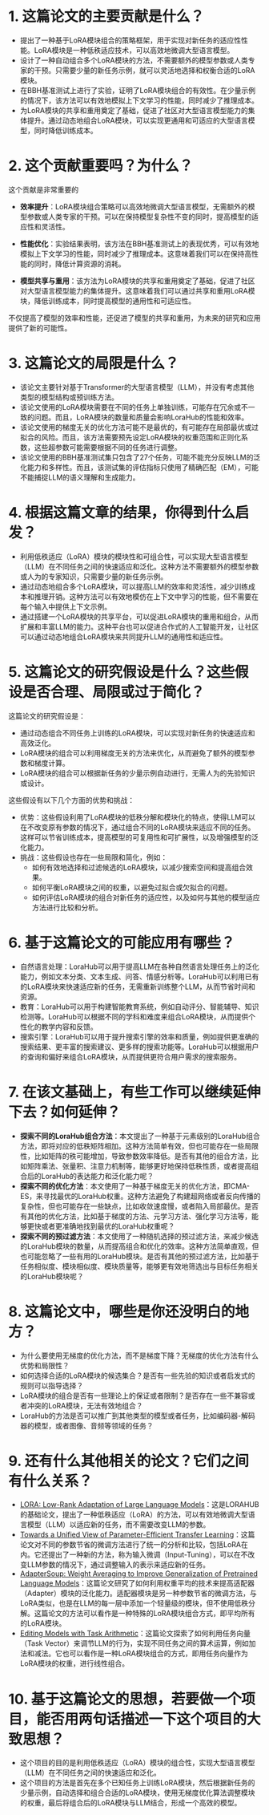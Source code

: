 
# 1. 这篇论文的主要贡献是什么？

- 提出了一种基于LoRA模块组合的策略框架，用于实现对新任务的适应性性能。LoRA模块是一种低秩适应技术，可以高效地微调大型语言模型。
- 设计了一种自动组合多个LoRA模块的方法，不需要额外的模型参数或人类专家的干预。只需要少量的新任务示例，就可以灵活地选择和权衡合适的LoRA模块。
- 在BBH基准测试上进行了实验，证明了LoRA模块组合的有效性。在少量示例的情况下，该方法可以有效地模拟上下文学习的性能，同时减少了推理成本。
- 为LoRA模块的共享和重用奠定了基础，促进了社区对大型语言模型能力的集体提升。通过动态地组合LoRA模块，可以实现更通用和可适应的大型语言模型，同时降低训练成本。


# 2. 这个贡献重要吗？为什么？
这个贡献是非常重要的

- **效率提升**：LoRA模块组合策略可以高效地微调大型语言模型，无需额外的模型参数或人类专家的干预。可以在保持模型复杂性不变的同时，提高模型的适应性和灵活性。

- **性能优化**：实验结果表明，该方法在BBH基准测试上的表现优秀，可以有效地模拟上下文学习的性能，同时减少了推理成本。这意味着我们可以在保持高性能的同时，降低计算资源的消耗。

- **模型共享与重用**：该方法为LoRA模块的共享和重用奠定了基础，促进了社区对大型语言模型能力的集体提升。这意味着我们可以通过共享和重用LoRA模块，降低训练成本，同时提高模型的通用性和可适应性。

不仅提高了模型的效率和性能，还促进了模型的共享和重用，为未来的研究和应用提供了新的可能性。

# 3. 这篇论文的局限是什么？

- 该论文主要针对基于Transformer的大型语言模型（LLM），并没有考虑其他类型的模型结构或预训练方法。
- 该论文使用的LoRA模块需要在不同的任务上单独训练，可能存在冗余或不一致的问题。而且，LoRA模块的数量和质量会影响LoraHub的性能和效率。
- 该论文使用的梯度无关的优化方法可能不是最优的，有可能存在局部最优或过拟合的风险。而且，该方法需要预先设定LoRA模块的权重范围和正则化系数，这些超参数可能需要根据不同的任务进行调整。
- 该论文使用的BBH基准测试集只包含了27个任务，可能不能充分反映LLM的泛化能力和多样性。而且，该测试集的评估指标只使用了精确匹配（EM），可能不能捕捉LLM的语义理解和生成能力。

# 4. 根据这篇文章的结果，你得到什么启发？

- 利用低秩适应（LoRA）模块的模块性和可组合性，可以实现大型语言模型（LLM）在不同任务之间的快速适应和泛化。这种方法不需要额外的模型参数或人为的专家知识，只需要少量的新任务示例。
- 通过动态地组合多个LoRA模块，可以提高LLM的效率和灵活性，减少训练成本和推理开销。这种方法可以有效地模仿在上下文中学习的性能，但不需要在每个输入中提供上下文示例。
- 通过搭建一个LoRA模块的共享平台，可以促进LoRA模块的重用和组合，从而扩展和丰富LLM的能力。这种平台也可以促进合作式的人工智能开发，让社区可以通过动态地组合LoRA模块来共同提升LLM的通用性和适应性。

# 5. 这篇论文的研究假设是什么？这些假设是否合理、局限或过于简化？
这篇论文的研究假设是：

- 通过动态组合不同任务上训练的LoRA模块，可以实现对新任务的快速适应和高效泛化。
- LoRA模块的组合可以利用梯度无关的方法来优化，从而避免了额外的模型参数和梯度计算。
- LoRA模块的组合可以根据新任务的少量示例自动进行，无需人为的先验知识或设计。

这些假设有以下几个方面的优势和挑战：

- 优势：这些假设利用了LoRA模块的低秩分解和模块化的特点，使得LLM可以在不改变原有参数的情况下，通过组合不同的LoRA模块来适应不同的任务。这样可以节省训练成本，提高模型的可复用性和可扩展性，以及增强模型的泛化能力。
- 挑战：这些假设也存在一些局限和简化，例如：
    - 如何有效地选择和过滤候选的LoRA模块，以减少搜索空间和提高组合效果。
    - 如何平衡LoRA模块之间的权重，以避免过拟合或欠拟合的问题。
    - 如何评估LoRA模块的组合对新任务的适应性，以及如何与其他的模型适应方法进行比较和分析。

# 6. 基于这篇论文的可能应用有哪些？

- 自然语言处理：LoraHub可以用于提高LLM在各种自然语言处理任务上的泛化能力，例如文本分类、文本生成、问答、情感分析等。LoraHub可以利用已有的LoRA模块来快速适应新的任务，无需重新训练整个LLM，从而节省时间和资源。
- 教育：LoraHub可以用于构建智能教育系统，例如自动评分、智能辅导、知识检测等。LoraHub可以根据不同的学科和难度来组合LoRA模块，从而提供个性化的教学内容和反馈。
- 搜索引擎：LoraHub可以用于提升搜索引擎的效率和质量，例如提供更准确的搜索结果、更丰富的搜索建议、更多样的搜索功能等。LoraHub可以根据用户的查询和偏好来组合LoRA模块，从而提供更符合用户需求的搜索服务。


# 7. 在该文基础上，有些工作可以继续延伸下去？如何延伸？

- **探索不同的LoraHub组合方法**：本文提出了一种基于元素级别的LoraHub组合方法，即将对应的低秩矩阵相加。这种方法简单有效，但也可能存在一些局限性，比如矩阵的秩可能增加，导致参数效率降低。是否有其他的组合方法，比如矩阵乘法、张量积、注意力机制等，能够更好地保持低秩性质，或者提高组合后的LoraHub的表达能力和泛化能力呢？
- **探索不同的优化方法**：本文使用了一种基于梯度无关的优化方法，即CMA-ES，来寻找最优的LoraHub权重。这种方法避免了构建超网络或者反向传播的复杂性，但也可能存在一些缺点，比如收敛速度慢，或者陷入局部最优。是否有其他的优化方法，比如基于梯度的方法、元学习方法、强化学习方法等，能够更快或者更准确地找到最优的LoraHub权重呢？
- **探索不同的预过滤方法**：本文使用了一种随机选择的预过滤方法，来减少候选的LoraHub模块的数量，从而提高组合和优化的效率。这种方法简单直观，但也可能忽略了一些有用的LoraHub模块。是否有其他的预过滤方法，比如基于任务相似度、模块相似度、模块质量等，能够更有效地筛选出与目标任务相关的LoraHub模块呢？


# 8. 这篇论文中，哪些是你还没明白的地方？
- 为什么要使用无梯度的优化方法，而不是梯度下降？无梯度的优化方法有什么优势和局限性？
- 如何选择合适的LoRA模块的候选集合？是否有一些先验的知识或者启发式的规则可以指导选择？
- LoRA模块的组合是否有一些理论上的保证或者限制？是否存在一些不兼容或者冲突的LoRA模块，无法有效地组合？
- LoraHub的方法是否可以推广到其他类型的模型或者任务，比如编码器-解码器的模型，或者图像、音频等领域的任务？

# 9. 还有什么其他相关的论文？它们之间有什么关系？

- [LORA: Low-Rank Adaptation of Large Language Models](^1^)：这是LORAHUB的基础论文，提出了一种低秩适应（LoRA）的方法，可以有效地微调大型语言模型（LLM）以适应新的任务，而不需要改变LLM的参数。
- [Towards a Unified View of Parameter-Efficient Transfer Learning](^2^)：这篇论文对不同的参数节省的微调方法进行了统一的分析和比较，包括LoRA在内。它还提出了一种新的方法，称为输入微调（Input-Tuning），可以在不改变LLM参数的情况下，通过调整输入的表示来适应新的任务。
- [AdapterSoup: Weight Averaging to Improve Generalization of Pretrained Language Models](^3^)：这篇论文研究了如何利用权重平均的技术来提高适配器（Adapter）模块的泛化能力。适配器模块是另一种参数节省的微调方法，与LoRA类似，也是在LLM的每一层中添加一个轻量级的模块，但不使用低秩分解。这篇论文的方法可以看作是一种特殊的LoRA模块组合方式，即平均所有的LoRA模块。
- [Editing Models with Task Arithmetic](^4^)：这篇论文探索了如何利用任务向量（Task Vector）来调节LLM的行为，实现不同任务之间的算术运算，例如加法和减法。它也可以看作是一种LoRA模块组合的方式，即用任务向量作为LoRA模块的权重，进行线性组合。


# 10. 基于这篇论文的思想，若要做一个项目，能否用两句话描述一下这个项目的大致思想？

- 这个项目的目的是利用低秩适应（LoRA）模块的组合性，实现大型语言模型（LLM）在不同任务之间的快速适应和泛化。
- 这个项目的方法是首先在多个已知任务上训练LoRA模块，然后根据新任务的少量示例，自动选择和组合合适的LoRA模块，使用无梯度优化算法调整模块的权重，最后将组合后的LoRA模块与LLM结合，形成一个高效的模型。
